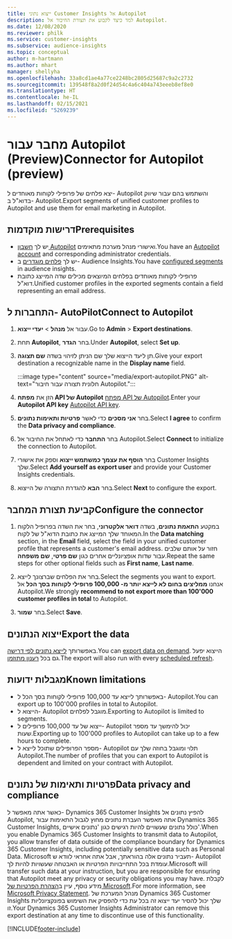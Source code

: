 ```yaml
---
title: ייצוא נתוני Customer Insights אל Autopilot
description: למד כיצד לקבוע את תצורת החיבור אל Autopilot.
ms.date: 12/08/2020
ms.reviewer: philk
ms.service: customer-insights
ms.subservice: audience-insights
ms.topic: conceptual
author: m-hartmann
ms.author: mhart
manager: shellyha
ms.openlocfilehash: 33a8cd1ae4a77ce2248bc2805d25687c9a2c2732
ms.sourcegitcommit: 139548f8a2d0f24d54c4a6c404a743eeeb8ef8e0
ms.translationtype: HT
ms.contentlocale: he-IL
ms.lasthandoff: 02/15/2021
ms.locfileid: "5269239"
---
```

# <a name="connector-for-autopilot-preview"></a><span data-ttu-id="2d82c-103">מחבר עבור Autopilot‏ (Preview)</span><span class="sxs-lookup"><span data-stu-id="2d82c-103">Connector for Autopilot (preview)</span></span>

<span data-ttu-id="2d82c-104">יצא פלחים של פרופילי לקוחות מאוחדים ל- Autopilot והשתמש בהם עבור שיווק בדוא"ל ב- Autopilot.</span><span class="sxs-lookup"><span data-stu-id="2d82c-104">Export segments of unified customer profiles to Autopilot and use them for email marketing in Autopilot.</span></span> 

## <a name="prerequisites"></a><span data-ttu-id="2d82c-105">דרישות מוקדמות</span><span class="sxs-lookup"><span data-stu-id="2d82c-105">Prerequisites</span></span>

-   <span data-ttu-id="2d82c-106">יש לך [חשבון Autopilot](https://www.autopilothq.com/) ואישורי מנהל מערכת מתאימים.</span><span class="sxs-lookup"><span data-stu-id="2d82c-106">You have an [Autopilot account](https://www.autopilothq.com/) and corresponding administrator credentials.</span></span>
-   <span data-ttu-id="2d82c-107">יש לך [פלחים מוגדרים](segments.md) ב- Audience Insights.</span><span class="sxs-lookup"><span data-stu-id="2d82c-107">You have [configured segments](segments.md) in audience insights.</span></span>
-   <span data-ttu-id="2d82c-108">פרופילי לקוחות מאוחדים בפלחים המיוצאים מכילים שדה המייצג כתובת דוא"ל.</span><span class="sxs-lookup"><span data-stu-id="2d82c-108">Unified customer profiles in the exported segments contain a field representing an email address.</span></span>

## <a name="connect-to-autopilot"></a><span data-ttu-id="2d82c-109">התחברות ל- AutoPilot</span><span class="sxs-lookup"><span data-stu-id="2d82c-109">Connect to Autopilot</span></span>

1. <span data-ttu-id="2d82c-110">עבור אל **מנהל** > **יעדי ייצוא**.</span><span class="sxs-lookup"><span data-stu-id="2d82c-110">Go to **Admin** > **Export destinations**.</span></span>

1. <span data-ttu-id="2d82c-111">תחת **Autopilot**, בחר **הגדר**.</span><span class="sxs-lookup"><span data-stu-id="2d82c-111">Under **Autopilot**, select **Set up**.</span></span>

1. <span data-ttu-id="2d82c-112">תן ליעד הייצוא שלך שם הניתן לזיהוי בשדה **שם תצוגה**.</span><span class="sxs-lookup"><span data-stu-id="2d82c-112">Give your export destination a recognizable name in the **Display name** field.</span></span>

   :::image type="content" source="media/export-autopilot.PNG" alt-text="חלונית תצורה עבור חיבור Autopilot.":::

1. <span data-ttu-id="2d82c-114">הזן את **מפתח API של Autopilot** [מפתח API של Autopilot](https://autopilot.docs.apiary.io/#).</span><span class="sxs-lookup"><span data-stu-id="2d82c-114">Enter your **Autopilot API key** [Autopilot API key](https://autopilot.docs.apiary.io/#).</span></span>

1. <span data-ttu-id="2d82c-115">בחר **אני מסכים** כדי לאשר **פרטיות ותאימות נתונים**.</span><span class="sxs-lookup"><span data-stu-id="2d82c-115">Select **I agree** to confirm the **Data privacy and compliance**.</span></span>

1. <span data-ttu-id="2d82c-116">בחר **התחבר** כדי לאתחל את החיבור אל Autopilot.</span><span class="sxs-lookup"><span data-stu-id="2d82c-116">Select **Connect** to initialize the connection to Autopilot.</span></span>

1. <span data-ttu-id="2d82c-117">בחר **הוסף את עצמך כמשתמש ייצוא** וספק את אישורי Customer Insights שלך.</span><span class="sxs-lookup"><span data-stu-id="2d82c-117">Select **Add yourself as export user** and provide your Customer Insights credentials.</span></span>

1. <span data-ttu-id="2d82c-118">בחר **הבא** להגדרת התצורה של הייצוא.</span><span class="sxs-lookup"><span data-stu-id="2d82c-118">Select **Next** to configure the export.</span></span>

## <a name="configure-the-connector"></a><span data-ttu-id="2d82c-119">קביעת תצורת המחבר</span><span class="sxs-lookup"><span data-stu-id="2d82c-119">Configure the connector</span></span>

1. <span data-ttu-id="2d82c-120">במקטע **התאמת נתונים**, בשדה **דואר אלקטרוני**, בחר את השדה בפרופיל הלקוח המאוחד שלך המייצג את כתובת הדוא"ל של לקוח.</span><span class="sxs-lookup"><span data-stu-id="2d82c-120">In the **Data matching** section, in the **Email** field, select the field in your unified customer profile that represents a customer's email address.</span></span> <span data-ttu-id="2d82c-121">חזור על אותם שלבים עבור שדות אופציונליים אחרים כגון **שם פרטי**, **שם משפחה**.</span><span class="sxs-lookup"><span data-stu-id="2d82c-121">Repeat the same steps for other optional fields such as **First name**, **Last name**.</span></span>

1. <span data-ttu-id="2d82c-122">בחר את הפלחים שברצונך לייצא.</span><span class="sxs-lookup"><span data-stu-id="2d82c-122">Select the segments you want to export.</span></span> <span data-ttu-id="2d82c-123">אנחנו **ממליצים בחום לא לייצא יותר מ- 100,000 פרופילי לקוחות בסך הכל** אל Autopilot.</span><span class="sxs-lookup"><span data-stu-id="2d82c-123">We strongly **recommend to not export more than 100'000 customer profiles in total** to Autopilot.</span></span> 

1. <span data-ttu-id="2d82c-124">בחר **שמור**.</span><span class="sxs-lookup"><span data-stu-id="2d82c-124">Select **Save**.</span></span>

## <a name="export-the-data"></a><span data-ttu-id="2d82c-125">ייצוא הנתונים</span><span class="sxs-lookup"><span data-stu-id="2d82c-125">Export the data</span></span>

<span data-ttu-id="2d82c-126">באפשרותך [לייצא נתונים לפי דרישה](export-destinations.md).</span><span class="sxs-lookup"><span data-stu-id="2d82c-126">You can [export data on demand](export-destinations.md).</span></span> <span data-ttu-id="2d82c-127">הייצוא יפעל גם בכל [רענון מתוזמן](system.md#schedule-tab).</span><span class="sxs-lookup"><span data-stu-id="2d82c-127">The export will also run with every [scheduled refresh](system.md#schedule-tab).</span></span>

## <a name="known-limitations"></a><span data-ttu-id="2d82c-128">מגבלות ידועות</span><span class="sxs-lookup"><span data-stu-id="2d82c-128">Known limitations</span></span>

- <span data-ttu-id="2d82c-129">באפשרותך לייצא עד 100,000 פרופילי לקוחות בסך הכל ל- Autopilot.</span><span class="sxs-lookup"><span data-stu-id="2d82c-129">You can export up to 100'000 profiles in total to Autopilot.</span></span>
- <span data-ttu-id="2d82c-130">הייצוא ל- Autopilot מוגבל לפלחים.</span><span class="sxs-lookup"><span data-stu-id="2d82c-130">Exporting to Autopilot is limited to segments.</span></span>
- <span data-ttu-id="2d82c-131">ייצוא של עד 100,000 פרופילים ל- Autopilot יכול להימשך עד מספר שעות.</span><span class="sxs-lookup"><span data-stu-id="2d82c-131">Exporting up to 100'000 profiles to Autopilot can take up to a few hours to complete.</span></span> 
- <span data-ttu-id="2d82c-132">מספר הפרופילים שתוכל לייצא ל- Autopilot תלוי ומוגבל בחוזה שלך עם Autopilot.</span><span class="sxs-lookup"><span data-stu-id="2d82c-132">The number of profiles that you can export to Autopilot is dependent and limited on your contract with Autopilot.</span></span>

## <a name="data-privacy-and-compliance"></a><span data-ttu-id="2d82c-133">פרטיות ותאימות של נתונים</span><span class="sxs-lookup"><span data-stu-id="2d82c-133">Data privacy and compliance</span></span>

<span data-ttu-id="2d82c-134">כאשר אתה מאפשר ל- Dynamics 365 Customer Insights להפיץ נתונים אל Autopilot, אתה מאפשר העברת נתונים מחוץ לגבול התאימות עבור Dynamics 365 Customer Insights, כולל נתונים שעשויים להיות רגישים כגון 'נתונים אישיים'.</span><span class="sxs-lookup"><span data-stu-id="2d82c-134">When you enable Dynamics 365 Customer Insights to transmit data to Autopilot, you allow transfer of data outside of the compliance boundary for Dynamics 365 Customer Insights, including potentially sensitive data such as Personal Data.</span></span> <span data-ttu-id="2d82c-135">Microsoft תעביר נתונים אלה בהוראתך, אבל אתה אחראי לוודא ש- Autopilot עומדת בכל התחייבויות הפרטיות או האבטחה שעשויות להיות לך.</span><span class="sxs-lookup"><span data-stu-id="2d82c-135">Microsoft will transfer such data at your instruction, but you are responsible for ensuring that Autopilot meet any privacy or security obligations you may have.</span></span> <span data-ttu-id="2d82c-136">לקבלת מידע נוסף, עיין ב[הצהרת הפרטיות של Microsoft](https://go.microsoft.com/fwlink/?linkid=396732).</span><span class="sxs-lookup"><span data-stu-id="2d82c-136">For more information, see [Microsoft Privacy Statement](https://go.microsoft.com/fwlink/?linkid=396732).</span></span>
<span data-ttu-id="2d82c-137">מנהל המערכת של Dynamics 365 Customer Insights שלך יכול להסיר יעד ייצוא זה בכל עת כדי להפסיק את השימוש בפונקציונליות זו.</span><span class="sxs-lookup"><span data-stu-id="2d82c-137">Your Dynamics 365 Customer Insights Administrator can remove this export destination at any time to discontinue use of this functionality.</span></span>


[!INCLUDE[footer-include](../includes/footer-banner.md)]